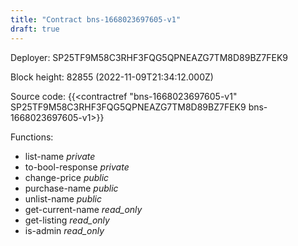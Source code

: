 ```yaml
---
title: "Contract bns-1668023697605-v1"
draft: true
---
```

Deployer: SP25TF9M58C3RHF3FQG5QPNEAZG7TM8D89BZ7FEK9


 



Block height: 82855 (2022-11-09T21:34:12.000Z)

Source code: {{<contractref "bns-1668023697605-v1" SP25TF9M58C3RHF3FQG5QPNEAZG7TM8D89BZ7FEK9 bns-1668023697605-v1>}}

Functions:

* list-name _private_
* to-bool-response _private_
* change-price _public_
* purchase-name _public_
* unlist-name _public_
* get-current-name _read_only_
* get-listing _read_only_
* is-admin _read_only_
